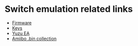 # Switch emulation related links

- [Firmware](https://darthsternie.net/switch-firmwares/)
- [Keys](https://github.com/Abd-007/Switch-Emulators-Guide/blob/main/Yuzu.md#keys)
- [Yuzu EA](https://github.com/pineappleEA/pineapple-src/releases/latest)  
- [Amiibo .bin collection](https://drive.google.com/drive/folders/1TCEmF5alHGCbg5gSk4qRLmJYHIzgYUJH?sort=13&direction=a)
